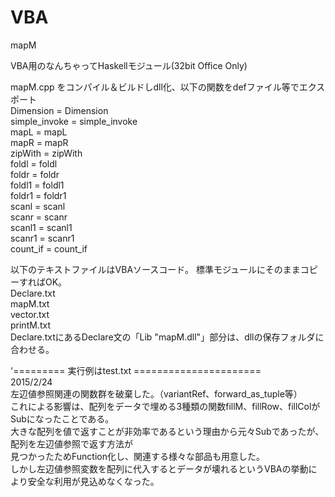 # VBA
mapM  

VBA用のなんちゃってHaskellモジュール(32bit Office Only)  

mapM.cpp をコンパイル＆ビルドしdll化、以下の関数をdefファイル等でエクスポート  
	Dimension = Dimension  
	simple_invoke = simple_invoke  
	mapL = mapL  
	mapR = mapR  
	zipWith = zipWith  
	foldl = foldl  
	foldr = foldr  
	foldl1 = foldl1  
	foldr1 = foldr1  
	scanl = scanl  
	scanr = scanr  
	scanl1 = scanl1  
	scanr1 = scanr1  
	count_if = count_if  

以下のテキストファイルはVBAソースコード。
標準モジュールにそのままコピーすればOK。  
  Declare.txt  
  mapM.txt  
  vector.txt  
  printM.txt  
Declare.txtにあるDeclare文の「Lib "mapM.dll"」部分は、dllの保存フォルダに合わせる。  

'========= 実行例はtest.txt ======================  
2015/2/24  
左辺値参照関連の関数群を破棄した。（variantRef、forward_as_tuple等）  
これによる影響は、配列をデータで埋める3種類の関数fillM、fillRow、fillColがSubになったことである。  
大きな配列を値で返すことが非効率であるという理由から元々Subであったが、配列を左辺値参照で返す方法が  
見つかったためFunction化し、関連する様々な部品も用意した。  
しかし左辺値参照変数を配列に代入するとデータが壊れるというVBAの挙動により安全な利用が見込めなくなった。  
